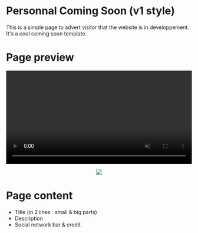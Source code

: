 # Personnal Coming Soon (v1 style)
This is a simple page to advert visitor that the website is in developpement. It's a cool coming soon template.

# Page preview
<video style="width: 100%" playsinline autoplay muted loop id="bgvid">
	<source src="http://fichiers.feather-project.org/git_ressources/PCS_V1/preview.avi" type="video/avi">
</video>
			
<p align="center"><img src="https://i.imgur.com/43iBF5J.jpg"/></p>

# Page content
- Title (in 2 lines : small & big parts)
- Description
- Social network bar & credit